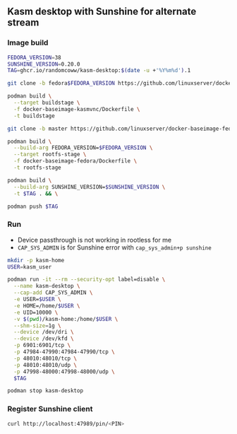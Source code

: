 ## Kasm desktop with Sunshine for alternate stream

### Image build

```bash
FEDORA_VERSION=38
SUNSHINE_VERSION=0.20.0
TAG=ghcr.io/randomcoww/kasm-desktop:$(date -u +'%Y%m%d').1

git clone -b fedora$FEDORA_VERSION https://github.com/linuxserver/docker-baseimage-kasmvnc.git

podman build \
  --target buildstage \
  -f docker-baseimage-kasmvnc/Dockerfile \
  -t buildstage

git clone -b master https://github.com/linuxserver/docker-baseimage-fedora.git

podman build \
  --build-arg FEDORA_VERSION=$FEDORA_VERSION \
  --target rootfs-stage \
  -f docker-baseimage-fedora/Dockerfile \
  -t rootfs-stage

podman build \
  --build-arg SUNSHINE_VERSION=$SUNSHINE_VERSION \
  -t $TAG . && \

podman push $TAG
```

### Run

- Device passthrough is not working in rootless for me
- `CAP_SYS_ADMIN` is for Sunshine error with `cap_sys_admin+p sunshine`

```bash
mkdir -p kasm-home
USER=kasm_user

podman run -it --rm --security-opt label=disable \
  --name kasm-desktop \
  --cap-add CAP_SYS_ADMIN \
  -e USER=$USER \
  -e HOME=/home/$USER \
  -e UID=10000 \
  -v $(pwd)/kasm-home:/home/$USER \
  --shm-size=1g \
  --device /dev/dri \
  --device /dev/kfd \
  -p 6901:6901/tcp \
  -p 47984-47990:47984-47990/tcp \
  -p 48010:48010/tcp \
  -p 48010:48010/udp \
  -p 47998-48000:47998-48000/udp \
  $TAG

podman stop kasm-desktop
```

### Register Sunshine client

```bash
curl http://localhost:47989/pin/<PIN>
```
